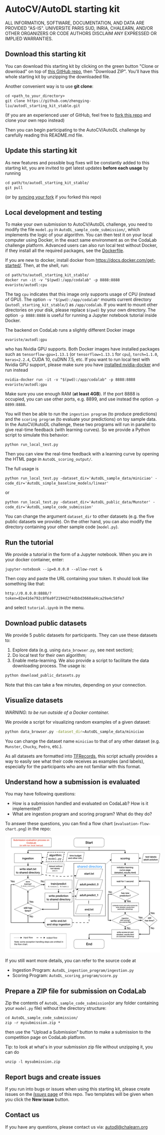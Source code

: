 AutoCV/AutoDL starting kit
======================================

ALL INFORMATION, SOFTWARE, DOCUMENTATION, AND DATA ARE PROVIDED "AS-IS".
UNIVERSITE PARIS SUD, INRIA, CHALEARN, AND/OR OTHER ORGANIZERS
OR CODE AUTHORS DISCLAIM ANY EXPRESSED OR IMPLIED WARRANTIES.

## Download this starting kit

You can download this starting kit by clicking on the green button
"Clone or download" on top of
[this GitHub repo](https://github.com/zhengying-liu/autodl_starting_kit_stable),
then "Download ZIP". You'll have this whole starting kit by unzipping the
downloaded file.

Another convenient way is to use **git clone**:
```
cd <path_to_your_directory>
git clone https://github.com/zhengying-liu/autodl_starting_kit_stable.git
```
(If you are an experienced user of GitHub, feel free to
[fork this repo](https://help.github.com/en/articles/fork-a-repo) and
clone your own repo instead)

Then you can begin participating to the AutoCV/AutoDL challenge by carefully
reading this README.md file.

## Update this starting kit

As new features and possible bug fixes will be constantly added to this starting
kit, you are invited to get latest updates **before each usage** by running
```
cd path/to/autodl_starting_kit_stable/
git pull
```
(or by [syncing your fork](https://help.github.com/en/articles/syncing-a-fork)
if you forked this repo)

## Local development and testing
To make your own submission to AutoCV/AutoDL challenge, you need to modify the
file `model.py` in `AutoDL_sample_code_submission/`, which implements the logic
of your algorithm. You can then test it on your local computer using Docker,
in the exact same environment as on the CodaLab challenge platform. Advanced
users can also run local test without Docker, if they install all the required
packages,
see the [Dockerfile](https://github.com/zhengying-liu/autodl/blob/master/docker/Dockerfile).

If you are new to docker, install docker from https://docs.docker.com/get-started/.
Then, at the shell, run:
```
cd path/to/autodl_starting_kit_stable/
docker run -it -v "$(pwd):/app/codalab" -p 8888:8888 evariste/autodl:cpu
```
The tag `cpu` indicates that this image only supports usage of CPU (instead of
GPU). The option `-v "$(pwd):/app/codalab"` mounts current directory
(`autodl_starting_kit_stable/`) as `/app/codalab`. If you want to mount other
directories on your disk, please replace `$(pwd)` by your own directory.
The option `-p 8888:8888` is useful for running a Jupyter notebook tutorial
inside Docker.

The backend on CodaLab runs a slightly different Docker image
```
evariste/autodl:gpu
```
who has Nvidia GPU supports. Both Docker images have installed packages such as
`tensorflow-gpu=1.13.1` (or `tensorflow=1.13.1` for `cpu`), `torch=1.1.0`,
`keras=2.2.4`, CUDA 10, cuDNN 7.5, etc. If you want to
run local test with Nvidia GPU support, please make sure you have
[installed nvidia-docker](https://github.com/NVIDIA/nvidia-docker) and run
instead
```
nvidia-docker run -it -v "$(pwd):/app/codalab" -p 8888:8888 evariste/autodl:gpu
```

Make sure you use enough RAM (**at least 4GB**). If the port 8888 is occupied,
you can use other ports, e.g. 8899, and use instead the option `-p 8899:8888`.

You will then be able to run the `ingestion program` (to produce predictions)
and the `scoring program` (to evaluate your predictions) on toy sample data.
In the AutoCV/AutoDL challenge, these two programs will run in parallel to give
real-time feedback (with learning curves). So we provide a Python script to
simulate this behavior:
```
python run_local_test.py
```
Then you can view the real-time feedback with a learning curve by opening the
HTML page in `AutoDL_scoring_output/`.

The full usage is
```
python run_local_test.py -dataset_dir='AutoDL_sample_data/miniciao' -code_dir='AutoDL_simple_baseline_models/linear'
```
or
```
python run_local_test.py -dataset_dir='AutoDL_public_data/Munster' -code_dir='AutoDL_sample_code_submission'
```
You can change the argument `dataset_dir` to other datasets (e.g. the five
public datasets we provide). On the other hand,
you can also modify the directory containing your other sample code
(`model.py`).

## Run the tutorial
We provide a tutorial in the form of a Jupyter notebook. When you are in your
docker container, enter:
```
jupyter-notebook --ip=0.0.0.0 --allow-root &
```
Then copy and paste the URL containing your token. It should look like something
like that:
```
http://0.0.0.0:8888/?token=82e416e792c8f6a9f2194d2f4dbbd3660ad4ca29a4c58fe7
```
and select `tutorial.ipynb` in the menu.

## Download public datasets
We provide 5 public datasets for participants. They can use these datasets to:
1. Explore data (e.g. using `data_browser.py`, see next section);
2. Do local test for their own algorithm;
3. Enable meta-learning.
We also provide a script to facilitate the data downloading process. The usage
is:
```bash
python download_public_datasets.py
```
Note that this can take a few minutes, depending on your connection.

## Visualize datasets
*WARNING: to be run outside of a Docker container.*

We provide a script for visualizing random examples of a given dataset:
```bash
python data_browser.py -dataset_dir=AutoDL_sample_data/miniciao
```
You can change the dataset name `miniciao` to that of any other dataset
(e.g. `Munster`, `Chucky`, `Pedro`, etc.).

As all datasets are formatted into
[TFRecords](https://www.tensorflow.org/tutorials/load_data/tf_records),
this script actually provides a way to easily see what their
code receives as examples (and labels), especially for the participants who
are not familiar with this format.

## Understand how a submission is evaluated

You may have following questions:
- How is a submission handled and evaluated on CodaLab? How is it implemented?
- What are ingestion program and scoring program? What do they do?

To answer these questions, you
can find a flow chart (`evaluation-flow-chart.png`) in the repo:

![Evaluation Flow Chart](evaluation-flow-chart.png "Evaluation process of the challenge")

If you still want more details, you can refer to the source code at
- Ingestion Program: `AutoDL_ingestion_program/ingestion.py`
- Scoring Program: `AutoDL_scoring_program/score.py`


## Prepare a ZIP file for submission on CodaLab
Zip the contents of `AutoDL_sample_code_submission`(or any folder containing
your `model.py` file) without the directory structure:
```
cd AutoDL_sample_code_submission/
zip -r mysubmission.zip *
```
then use the "Upload a Submission" button to make a submission to the
competition page on CodaLab platform.

Tip: to look at what's in your submission zip file without unzipping it, you
can do
```
unzip -l mysubmission.zip
```

## Report bugs and create issues

If you run into bugs or issues when using this starting kit, please create
issues on the
[*Issues* page](https://github.com/zhengying-liu/autodl_starting_kit_stable/issues)
of this repo. Two templates will be given when you click the **New issue**
button.

## Contact us
If you have any questions, please contact us via:
<autodl@chalearn.org>
